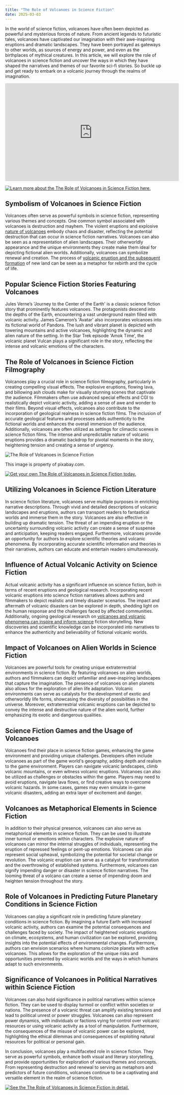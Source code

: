 ```yaml
---
title: "The Role of Volcanoes in Science Fiction"
date: 2025-03-03
---
```


In the world of science fiction, volcanoes have often been depicted as powerful and mysterious forces of nature. From ancient legends to futuristic tales, volcanoes have captivated our imagination with their awe-inspiring eruptions and dramatic landscapes. They have been portrayed as gateways to other worlds, as sources of energy and power, and even as the birthplaces of mythical creatures. In this article, we will explore the role of volcanoes in science fiction and uncover the ways in which they have shaped the narratives and themes of our favorite sci-fi stories. So buckle up and get ready to embark on a volcanic journey through the realms of imagination.

<iframe width="560" height="315" src="https://www.youtube.com/embed/VNGUdObDoLk" frameborder="0" allow="accelerometer; autoplay; encrypted-media; gyroscope; picture-in-picture" allowfullscreen></iframe>

  

[![Learn more about the The Role of Volcanoes in Science Fiction here.](images/visit-official-website-blue-grey-3.png "Learn more about the The Role of Volcanoes in Science Fiction here.")](https://www.hawaiitours.com/?ref=poolboy17 "Learn more about the The Role of Volcanoes in Science Fiction here.")

## Symbolism of Volcanoes in Science Fiction

Volcanoes often serve as powerful symbols in science fiction, representing various themes and concepts. One common symbol associated with volcanoes is destruction and mayhem. The violent eruptions and explosive [nature of volcanoes](https://magmamatters.com/the-art-and-science-of-volcano-monitoring/ "The Art and Science of Volcano Monitoring") embody chaos and disaster, reflecting the potential destruction that can occur in science fiction narratives. Volcanoes can also be seen as a representation of alien landscapes. Their otherworldly appearance and the unique environments they create make them ideal for depicting fictional alien worlds. Additionally, volcanoes can symbolize renewal and creation. The process of [volcanic eruption and the subsequent formation](https://magmamatters.com/understanding-volcanic-formation-a-comprehensive-guide/ "Understanding Volcanic Formation: A Comprehensive Guide") of new land can be seen as a metaphor for rebirth and the cycle of life.

## Popular Science Fiction Stories Featuring Volcanoes

Jules Verne’s 'Journey to the Center of the Earth' is a classic science fiction story that prominently features volcanoes. The protagonists descend into the depths of the Earth, encountering a vast underground realm filled with volcanic activity. James Cameron’s 'Avatar' also incorporates volcanoes into its fictional world of Pandora. The lush and vibrant planet is depicted with towering mountains and active volcanoes, highlighting the dynamic and alien nature of the setting. In the Star Trek episode 'Amok Time', the volcanic planet Vulcan plays a significant role in the story, reflecting the intense and volcanic emotions of the characters.

## The Role of Volcanoes in Science Fiction Filmography

Volcanoes play a crucial role in science fiction filmography, particularly in creating compelling visual effects. The explosive eruptions, flowing lava, and billowing ash clouds make for visually stunning scenes that captivate the audience. Filmmakers often use advanced special effects and CGI to realistically depict volcanic activity, adding a sense of awe and wonder to their films. Beyond visual effects, volcanoes also contribute to the incorporation of geological realness in science fiction films. The inclusion of accurate geological features and processes adds authenticity to the fictional worlds and enhances the overall immersion of the audience. Additionally, volcanoes are often utilized as settings for climactic scenes in science fiction films. The intense and unpredictable nature of volcanic eruptions provides a dramatic backdrop for pivotal moments in the story, heightening tension and creating a sense of urgency.

![The Role of Volcanoes in Science Fiction](images/the-role-of-volcanoes-in-science-fiction-1024x1024.png "The Role of Volcanoes in Science Fiction")

This image is property of pixabay.com.

[![Get your own The Role of Volcanoes in Science Fiction today.](images/visit-official-website-light-pink-6.png "Get your own The Role of Volcanoes in Science Fiction today.")](https://www.hawaiitours.com/?ref=poolboy17 "Get your own The Role of Volcanoes in Science Fiction today.")

## Utilizing Volcanoes in Science Fiction Literature

In science fiction literature, volcanoes serve multiple purposes in enriching narrative descriptions. Through vivid and detailed descriptions of volcanic landscapes and eruptions, authors can transport readers to fantastical worlds and immerse them in the story. Volcanoes are also effective in building up dramatic tension. The threat of an impending eruption or the uncertainty surrounding volcanic activity can create a sense of suspense and anticipation, keeping readers engaged. Furthermore, volcanoes provide an opportunity for authors to explore scientific theories and volcanic phenomena. By incorporating accurate scientific information and theories in their narratives, authors can educate and entertain readers simultaneously.

## Influence of Actual Volcanic Activity on Science Fiction

Actual volcanic activity has a significant influence on science fiction, both in terms of recent eruptions and geological research. Incorporating recent volcanic eruptions into science fiction narratives allows authors and filmmakers to depict realistic and timely disaster scenarios. The impact and aftermath of volcanic disasters can be explored in depth, shedding light on the human response and the challenges faced by affected communities. Additionally, ongoing geological research on [volcanoes and volcanic phenomena can inspire and inform science](https://magmamatters.com/geothermal-energy-and-its-volcanic-origins/ "Geothermal Energy and Its Volcanic Origins") fiction storytelling. New discoveries and scientific knowledge can be incorporated into narratives to enhance the authenticity and believability of fictional volcanic worlds.

## Impact of Volcanoes on Alien Worlds in Science Fiction

Volcanoes are powerful tools for creating unique extraterrestrial environments in science fiction. By featuring volcanoes on alien worlds, authors and filmmakers can depict unfamiliar and awe-inspiring landscapes that capture the imagination. The presence of volcanoes on alien planets also allows for the exploration of alien life adaptation. Volcanic environments can serve as catalysts for the development of exotic and otherworldly life forms, showcasing the diversity of possibilities in the universe. Moreover, extraterrestrial volcanic eruptions can be depicted to convey the intense and destructive nature of the alien world, further emphasizing its exotic and dangerous qualities.

## Science Fiction Games and the Usage of Volcanoes

Volcanoes find their place in science fiction games, enhancing the game environment and providing unique challenges. Developers often include volcanoes as part of the game world's geography, adding depth and realism to the game environment. Players can navigate volcanic landscapes, climb volcanic mountains, or even witness volcanic eruptions. Volcanoes can also be utilized as challenges or obstacles within the game. Players may need to avoid eruptions, navigate lava flows, or find creative ways to overcome volcanic hazards. In some cases, games may even simulate in-game volcanic disasters, adding an extra layer of excitement and danger.

## Volcanoes as Metaphorical Elements in Science Fiction

In addition to their physical presence, volcanoes can also serve as metaphorical elements in science fiction. They can be used to illustrate inner turmoil or emotions within characters. The explosive nature of volcanoes can mirror the internal struggles of individuals, representing the eruption of repressed feelings or pent-up emotions. Volcanoes can also represent social upheaval, symbolizing the potential for societal change or revolution. The volcanic eruption can serve as a catalyst for transformation and the overthrowing of established systems. Furthermore, volcanoes can signify impending danger or disaster in science fiction narratives. The looming threat of a volcano can create a sense of impending doom and heighten tension throughout the story.

## Role of Volcanoes in Predicting Future Planetary Conditions in Science Fiction

Volcanoes can play a significant role in predicting future planetary conditions in science fiction. By imagining a future Earth with increased volcanic activity, authors can examine the potential consequences and challenges faced by society. The impact of heightened volcanic eruptions on climate, ecosystems, and human civilization can be explored, providing insights into the potential effects of environmental changes. Furthermore, authors can envision scenarios where humans colonize planets with active volcanoes. This allows for the exploration of the unique risks and opportunities presented by volcanic worlds and the ways in which humans adapt to such environments.

## Significance of Volcanoes in Political Narratives within Science Fiction

Volcanoes can also hold significance in political narratives within science fiction. They can be used to display turmoil or conflict within societies or nations. The presence of a volcanic threat can amplify existing tensions and lead to political unrest or power struggles. Volcanoes can also represent power dynamics, with individuals or factions vying for control over volcanic resources or using volcanic activity as a tool of manipulation. Furthermore, the consequences of the misuse of volcanic power can be explored, highlighting the ethical dilemmas and consequences of exploiting natural resources for political or personal gain.

In conclusion, volcanoes play a multifaceted role in science fiction. They serve as powerful symbols, enhance both visual and literary storytelling, and provide opportunities for exploration of various themes and concepts. From representing destruction and renewal to serving as metaphors and predictors of future conditions, volcanoes continue to be a captivating and versatile element in the realm of science fiction.

[![See the The Role of Volcanoes in Science Fiction in detail.](images/visit-official-website-indigo-14-44.png "See the The Role of Volcanoes in Science Fiction in detail.")](https://www.hawaiitours.com/?ref=poolboy17 "See the The Role of Volcanoes in Science Fiction in detail.")
